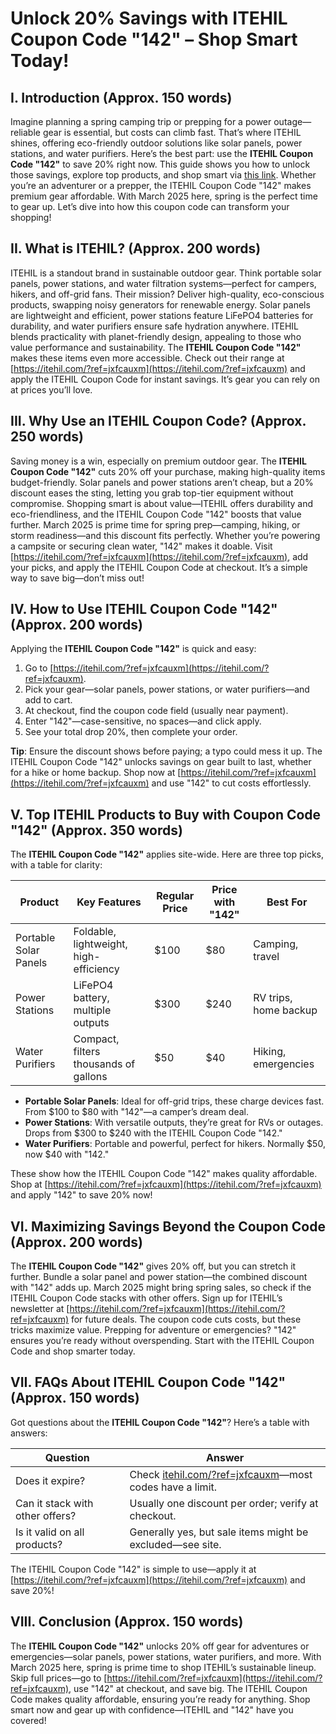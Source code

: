 # Unlock 20% Savings with ITEHIL Coupon Code "142" – Shop Smart Today!

## I. Introduction (Approx. 150 words)  
Imagine planning a spring camping trip or prepping for a power outage—reliable gear is essential, but costs can climb fast. That’s where ITEHIL shines, offering eco-friendly outdoor solutions like solar panels, power stations, and water purifiers. Here’s the best part: use the **ITEHIL Coupon Code "142"** to save 20% right now. This guide shows you how to unlock those savings, explore top products, and shop smart via [this link](https://itehil.com/?ref=jxfcauxm). Whether you’re an adventurer or a prepper, the ITEHIL Coupon Code "142" makes premium gear affordable. With March 2025 here, spring is the perfect time to gear up. Let’s dive into how this coupon code can transform your shopping!

## II. What is ITEHIL? (Approx. 200 words)  
ITEHIL is a standout brand in sustainable outdoor gear. Think portable solar panels, power stations, and water filtration systems—perfect for campers, hikers, and off-grid fans. Their mission? Deliver high-quality, eco-conscious products, swapping noisy generators for renewable energy. Solar panels are lightweight and efficient, power stations feature LiFePO4 batteries for durability, and water purifiers ensure safe hydration anywhere. ITEHIL blends practicality with planet-friendly design, appealing to those who value performance and sustainability. The **ITEHIL Coupon Code "142"** makes these items even more accessible. Check out their range at [https://itehil.com/?ref=jxfcauxm](https://itehil.com/?ref=jxfcauxm) and apply the ITEHIL Coupon Code for instant savings. It’s gear you can rely on at prices you’ll love.

## III. Why Use an ITEHIL Coupon Code? (Approx. 250 words)  
Saving money is a win, especially on premium outdoor gear. The **ITEHIL Coupon Code "142"** cuts 20% off your purchase, making high-quality items budget-friendly. Solar panels and power stations aren’t cheap, but a 20% discount eases the sting, letting you grab top-tier equipment without compromise. Shopping smart is about value—ITEHIL offers durability and eco-friendliness, and the ITEHIL Coupon Code "142" boosts that value further. March 2025 is prime time for spring prep—camping, hiking, or storm readiness—and this discount fits perfectly. Whether you’re powering a campsite or securing clean water, "142" makes it doable. Visit [https://itehil.com/?ref=jxfcauxm](https://itehil.com/?ref=jxfcauxm), add your picks, and apply the ITEHIL Coupon Code at checkout. It’s a simple way to save big—don’t miss out!

## IV. How to Use ITEHIL Coupon Code "142" (Approx. 200 words)  
Applying the **ITEHIL Coupon Code "142"** is quick and easy:  
1. Go to [https://itehil.com/?ref=jxfcauxm](https://itehil.com/?ref=jxfcauxm).  
2. Pick your gear—solar panels, power stations, or water purifiers—and add to cart.  
3. At checkout, find the coupon code field (usually near payment).  
4. Enter "142"—case-sensitive, no spaces—and click apply.  
5. See your total drop 20%, then complete your order.  

**Tip**: Ensure the discount shows before paying; a typo could mess it up. The ITEHIL Coupon Code "142" unlocks savings on gear built to last, whether for a hike or home backup. Shop now at [https://itehil.com/?ref=jxfcauxm](https://itehil.com/?ref=jxfcauxm) and use "142" to cut costs effortlessly.

## V. Top ITEHIL Products to Buy with Coupon Code "142" (Approx. 350 words)  
The **ITEHIL Coupon Code "142"** applies site-wide. Here are three top picks, with a table for clarity:  

| **Product**         | **Key Features**                     | **Regular Price** | **Price with "142"** | **Best For**           |
|---------------------|--------------------------------------|-------------------|----------------------|------------------------|
| Portable Solar Panels | Foldable, lightweight, high-efficiency | $100             | $80                 | Camping, travel        |
| Power Stations      | LiFePO4 battery, multiple outputs    | $300             | $240                | RV trips, home backup  |
| Water Purifiers     | Compact, filters thousands of gallons| $50              | $40                 | Hiking, emergencies    |

- **Portable Solar Panels**: Ideal for off-grid trips, these charge devices fast. From $100 to $80 with "142"—a camper’s dream deal.  
- **Power Stations**: With versatile outputs, they’re great for RVs or outages. Drops from $300 to $240 with the ITEHIL Coupon Code "142."  
- **Water Purifiers**: Portable and powerful, perfect for hikers. Normally $50, now $40 with "142."  

These show how the ITEHIL Coupon Code "142" makes quality affordable. Shop at [https://itehil.com/?ref=jxfcauxm](https://itehil.com/?ref=jxfcauxm) and apply "142" to save 20% now!

## VI. Maximizing Savings Beyond the Coupon Code (Approx. 200 words)  
The **ITEHIL Coupon Code "142"** gives 20% off, but you can stretch it further. Bundle a solar panel and power station—the combined discount with "142" adds up. March 2025 might bring spring sales, so check if the ITEHIL Coupon Code stacks with other offers. Sign up for ITEHIL’s newsletter at [https://itehil.com/?ref=jxfcauxm](https://itehil.com/?ref=jxfcauxm) for future deals. The coupon code cuts costs, but these tricks maximize value. Prepping for adventure or emergencies? "142" ensures you’re ready without overspending. Start with the ITEHIL Coupon Code and shop smarter today.

## VII. FAQs About ITEHIL Coupon Code "142" (Approx. 150 words)  
Got questions about the **ITEHIL Coupon Code "142"**? Here’s a table with answers:  

| **Question**                  | **Answer**                                      |
|-------------------------------|------------------------------------------------|
| Does it expire?              | Check [itehil.com/?ref=jxfcauxm](https://itehil.com/?ref=jxfcauxm)—most codes have a limit. |
| Can it stack with other offers? | Usually one discount per order; verify at checkout. |
| Is it valid on all products?  | Generally yes, but sale items might be excluded—see site. |

The ITEHIL Coupon Code "142" is simple to use—apply it at [https://itehil.com/?ref=jxfcauxm](https://itehil.com/?ref=jxfcauxm) and save 20%!

## VIII. Conclusion (Approx. 150 words)  
The **ITEHIL Coupon Code "142"** unlocks 20% off gear for adventures or emergencies—solar panels, power stations, water purifiers, and more. With March 2025 here, spring is prime time to shop ITEHIL’s sustainable lineup. Skip full prices—go to [https://itehil.com/?ref=jxfcauxm](https://itehil.com/?ref=jxfcauxm), use "142" at checkout, and save big. The ITEHIL Coupon Code makes quality affordable, ensuring you’re ready for anything. Shop smart now and gear up with confidence—ITEHIL and "142" have you covered!
